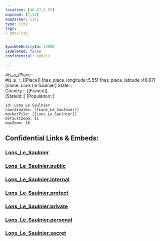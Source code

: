 ```yaml
---
location: [46.67,5.55] 
mapzoom: [7,12] 
mapmarker: city 
type: City
tags:
- geo/City


SpocWebEntityId: 32088
isDeleted: false
confidential: public

---
```

#is_a_/Place  
#is_a_ :: [[Place]] 
[has_place_longitude::5.55] 
[has_place_latitude::46.67] 
[name::Lons Le Saulnier] 
State ::  
Country :: [[France]]  
[StateId::] 
[Population::] 



```leaflet
id: Lons Le Saulnier
coordinates: [[Lons_Le_Saulnier]] 
markerFile: [[Lons_Le_Saulnier]] 
defaultZoom: 11 
maxZoom: 18
```


## Confidential Links & Embeds: 

### [Lons_Le_Saulnier](/_Standards/Earth/Continent/Europe/Europe~West/France/regions~France/Bourgogne-Franche-Comté/departments~Bourgogne-Franche-Comté/Jura/communes~Jura/Lons-le-Saunier/cities~Lons-le-Saunier/Lons_Le_Saulnier.md) 

### [Lons_Le_Saulnier.public](/_public/Earth/Continent/Europe/Europe~West/France/regions~France/Bourgogne-Franche-Comté/departments~Bourgogne-Franche-Comté/Jura/communes~Jura/Lons-le-Saunier/cities~Lons-le-Saunier/Lons_Le_Saulnier.public.md) 

### [Lons_Le_Saulnier.internal](/_internal/Earth/Continent/Europe/Europe~West/France/regions~France/Bourgogne-Franche-Comté/departments~Bourgogne-Franche-Comté/Jura/communes~Jura/Lons-le-Saunier/cities~Lons-le-Saunier/Lons_Le_Saulnier.internal.md) 

### [Lons_Le_Saulnier.protect](/_protect/Earth/Continent/Europe/Europe~West/France/regions~France/Bourgogne-Franche-Comté/departments~Bourgogne-Franche-Comté/Jura/communes~Jura/Lons-le-Saunier/cities~Lons-le-Saunier/Lons_Le_Saulnier.protect.md) 

### [Lons_Le_Saulnier.private](/_private/Earth/Continent/Europe/Europe~West/France/regions~France/Bourgogne-Franche-Comté/departments~Bourgogne-Franche-Comté/Jura/communes~Jura/Lons-le-Saunier/cities~Lons-le-Saunier/Lons_Le_Saulnier.private.md) 

### [Lons_Le_Saulnier.personal](/_personal/Earth/Continent/Europe/Europe~West/France/regions~France/Bourgogne-Franche-Comté/departments~Bourgogne-Franche-Comté/Jura/communes~Jura/Lons-le-Saunier/cities~Lons-le-Saunier/Lons_Le_Saulnier.personal.md) 

### [Lons_Le_Saulnier.secret](/_secret/Earth/Continent/Europe/Europe~West/France/regions~France/Bourgogne-Franche-Comté/departments~Bourgogne-Franche-Comté/Jura/communes~Jura/Lons-le-Saunier/cities~Lons-le-Saunier/Lons_Le_Saulnier.secret.md)

